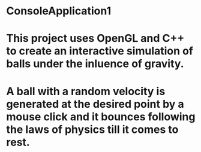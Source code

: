 # ConsoleApplication1

# This project uses OpenGL and C++ to create an interactive simulation of balls under the inluence of gravity.
# A ball with a random velocity is generated at the desired point by a mouse click and it bounces following the laws of physics till it comes to rest.
